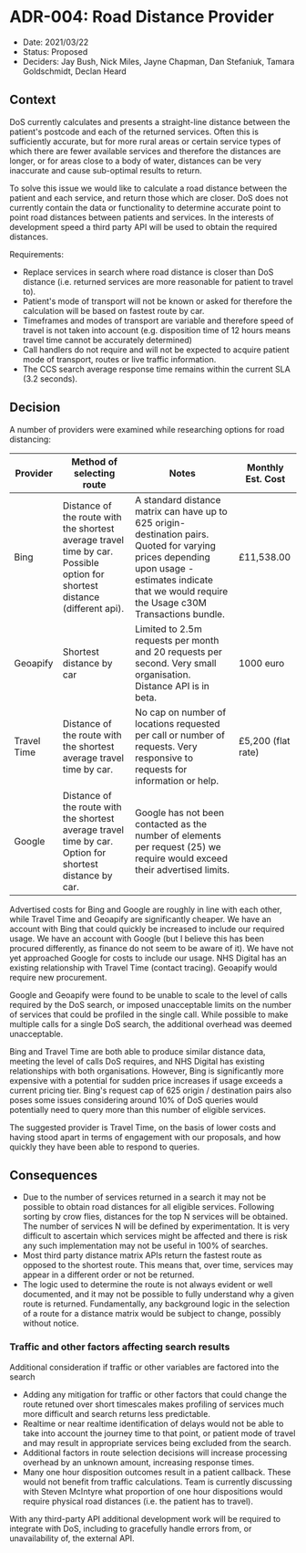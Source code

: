 # ADR-004: Road Distance Provider

* Date: 2021/03/22
* Status: Proposed
* Deciders: Jay Bush, Nick Miles, Jayne Chapman, Dan Stefaniuk, Tamara Goldschmidt, Declan Heard

## Context

DoS currently calculates and presents a straight-line distance between the patient's postcode and each of the returned services. Often this is sufficiently accurate, but for more rural areas or certain service types of which there are fewer available services and therefore the distances are longer, or for areas close to a body of water, distances can be very inaccurate and cause sub-optimal results to return.

To solve this issue we would like to calculate a road distance between the patient and each service, and return those which are closer. DoS does not currently contain the data or functionality to determine accurate point to point road distances between patients and services. In the interests of development speed a third party API will be used to obtain the required distances.

Requirements:

- Replace services in search where road distance is closer than DoS distance (i.e. returned services are more reasonable for patient to travel to).
- Patient's mode of transport will not be known or asked for therefore the calculation will be based on fastest route by car.
- Timeframes and modes of transport are variable and therefore speed of travel is not taken into account (e.g. disposition time of 12 hours means travel time cannot be accurately determined)
- Call handlers do not require and will not be expected to acquire patient mode of transport, routes or live traffic information.
- The CCS search average response time remains within the current SLA (3.2 seconds).

## Decision

A number of providers were examined while researching options for road distancing:

| Provider    | Method of selecting route                                                                                                  | Notes                                                                                                                                                                                                 | Monthly Est. Cost  |
| ----------- | -------------------------------------------------------------------------------------------------------------------------- | ----------------------------------------------------------------------------------------------------------------------------------------------------------------------------------------------------- | ------------------ |
| Bing        | Distance of the route with the shortest average travel time by car. Possible option for shortest distance (different api). | A standard distance matrix can have up to 625 origin-destination pairs. Quoted for varying prices depending upon usage - estimates indicate that we would require the Usage c30M Transactions bundle. | £11,538.00         |
| Geoapify    | Shortest distance by car                                                                                                   | Limited to 2.5m requests per month and 20 requests per second. Very small organisation. Distance API is in beta.                                                                                      | 1000 euro          |
| Travel Time | Distance of the route with the shortest average travel time by car.                                                        | No cap on number of locations requested per call or number of requests. Very responsive to requests for information or help.                                                                          | £5,200 (flat rate) |
| Google      | Distance of the route with the shortest average travel time by car. Option for shortest distance by car.                   | Google has not been contacted as the number of elements per request (25) we require would exceed their advertised limits.                                                                             |                    |

Advertised costs for Bing and Google are roughly in line with each other, while Travel Time and Geoapify are significantly cheaper. We have an account with Bing that could quickly be increased to include our required usage. We have an account with Google (but I believe this has been procured differently, as finance do not seem to be aware of it). We have not yet approached Google for costs to include our usage. NHS Digital has an existing relationship with Travel Time (contact tracing). Geoapify would require new procurement.

Google and Geoapify were found to be unable to scale to the level of calls required by the DoS search, or imposed unacceptable limits on the number of services that could be profiled in the single call. While possible to make multiple calls for a single DoS search, the additional overhead was deemed unacceptable.

Bing and Travel Time are both able to produce similar distance data, meeting the level of calls DoS requires, and NHS Digital has existing relationships with both organisations. However, Bing is significantly more expensive with a potential for sudden price increases if usage exceeds a current pricing tier. Bing's request cap of 625 origin / destination pairs also poses some issues considering around 10% of DoS queries would potentially need to query more than this number of eligible services.

The suggested provider is Travel Time, on the basis of lower costs and having stood apart in terms of engagement with our proposals, and how quickly they have been able to respond to queries.

## Consequences

- Due to the number of services returned in a search it may not be possible to obtain road distances for all eligible services. Following sorting by crow flies, distances for the top N services will be obtained. The number of services N will be defined by experimentation. It is very difficult to ascertain which services might be affected and there is risk any such implementation may not be useful in 100% of searches.
- Most third party distance matrix APIs return the fastest route as opposed to the shortest route. This means that, over time, services may appear in a different order or not be returned.
- The logic used to determine the route is not always evident or well documented, and it may not be possible to fully understand why a given route is returned. Fundamentally, any background logic in the selection of a route for a distance matrix would be subject to change, possibly without notice.

### Traffic and other factors affecting search results

Additional consideration if traffic or other variables are factored into the search

- Adding any mitigation for traffic or other factors that could change the route retuned over short timescales makes profiling of services much more difficult and search returns less predictable.
- Realtime or near realtime identification of delays would not be able to take into account the journey time to that point, or patient mode of travel and may result in appropriate services being excluded from the search.
- Additional factors in route selection decisions will increase processing overhead by an unknown amount, increasing response times.
- Many one hour disposition outcomes result in a patient callback. These would not benefit from traffic calculations. Team is currently discussing with Steven McIntyre what proportion of one hour dispositions would require physical road distances (i.e. the patient has to travel).

With any third-party API additional development work will be required to integrate with DoS, including to gracefully handle errors from, or unavailability of, the external API.
